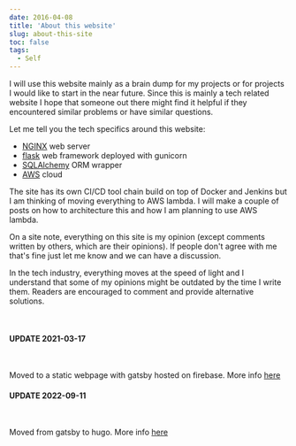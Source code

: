 ```yaml
---
date: 2016-04-08
title: 'About this website'
slug: about-this-site
toc: false
tags:
  - Self
---
```



I will use this website mainly as a brain dump for my projects or for projects I would like to start in the near future. Since this is mainly a tech related website I hope that someone out there might find it helpful if they encountered similar problems or have similar questions.

Let me tell you the tech specifics around this website:


 - [NGINX](https://www.nginx.com/resources/wiki/start/index.html) web server
 - [flask](http://flask.pocoo.org/) web framework deployed with gunicorn
 - [SQLAlchemy](https://www.sqlalchemy.org/) ORM wrapper
 - [AWS](https://aws.amazon.com/) cloud

<!--more-->

The site has its own CI/CD tool chain build on top of Docker and Jenkins but I am thinking of moving everything to AWS lambda. I will make a couple of posts on how to architecture this and how I am planning to use AWS lambda.

On a site note, everything on this site is my opinion (except comments written by others, which are their opinions). If people don't agree with me that's fine just let me know and we can have a discussion.

In the tech industry, everything moves at the speed of light and I understand that some of my opinions might be outdated by the time I write them. Readers are encouraged to comment and provide alternative solutions.

<br />

#### UPDATE 2021-03-17

<br />

Moved to a static webpage with gatsby hosted on firebase. More info [here](https://donchev.is/post/switching-from-flask-to-gatsby)


#### UPDATE 2022-09-11

<br />

Moved from gatsby to hugo. More info [here](https://donchev.is/post/switching-from-gatsby-to-hugo)